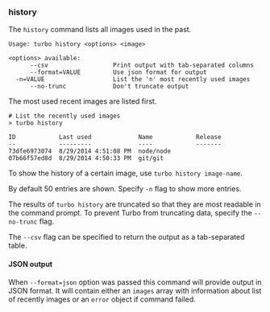 ### history

The `history` command lists all images used in the past. 

```
Usage: turbo history <options> <image>

<options> available:
      --csv                  Print output with tab-separated columns
      --format=VALUE         Use json format for output
  -n=VALUE                   List the 'n' most recently used images
      --no-trunc             Don't truncate output
```

The most used recent images are listed first.

```
# List the recently used images
> turbo history

ID            Last used             Name            Release
--            ---------             ----            -------
73dfe6973074  8/29/2014 4:51:08 PM  node/node      
07b66f57ed8d  8/29/2014 4:50:33 PM  git/git       
```
    
To show the history of a certain image, use `turbo history image-name`. 

By default 50 entries are shown. Specify `-n` flag to show more entries. 

The results of `turbo history` are truncated so that they are most readable in the command prompt. To prevent Turbo from truncating data, specify the `--no-trunc` flag. 

The `--csv` flag can be specified to return the output as a tab-separated table. 

#### JSON output

When `--format=json` option was passed this command will provide output in JSON format. It will contain either an `images` array with information about list of recently images or an `error` object if command failed.
